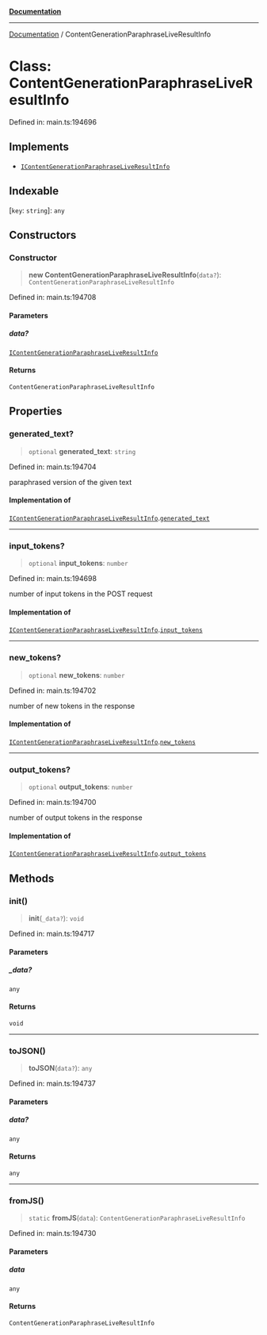 [**Documentation**](../README.md)

***

[Documentation](../README.md) / ContentGenerationParaphraseLiveResultInfo

# Class: ContentGenerationParaphraseLiveResultInfo

Defined in: main.ts:194696

## Implements

- [`IContentGenerationParaphraseLiveResultInfo`](../interfaces/IContentGenerationParaphraseLiveResultInfo.md)

## Indexable

\[`key`: `string`\]: `any`

## Constructors

### Constructor

> **new ContentGenerationParaphraseLiveResultInfo**(`data?`): `ContentGenerationParaphraseLiveResultInfo`

Defined in: main.ts:194708

#### Parameters

##### data?

[`IContentGenerationParaphraseLiveResultInfo`](../interfaces/IContentGenerationParaphraseLiveResultInfo.md)

#### Returns

`ContentGenerationParaphraseLiveResultInfo`

## Properties

### generated\_text?

> `optional` **generated\_text**: `string`

Defined in: main.ts:194704

paraphrased version of the given text

#### Implementation of

[`IContentGenerationParaphraseLiveResultInfo`](../interfaces/IContentGenerationParaphraseLiveResultInfo.md).[`generated_text`](../interfaces/IContentGenerationParaphraseLiveResultInfo.md#generated_text)

***

### input\_tokens?

> `optional` **input\_tokens**: `number`

Defined in: main.ts:194698

number of input tokens in the POST request

#### Implementation of

[`IContentGenerationParaphraseLiveResultInfo`](../interfaces/IContentGenerationParaphraseLiveResultInfo.md).[`input_tokens`](../interfaces/IContentGenerationParaphraseLiveResultInfo.md#input_tokens)

***

### new\_tokens?

> `optional` **new\_tokens**: `number`

Defined in: main.ts:194702

number of new tokens in the response

#### Implementation of

[`IContentGenerationParaphraseLiveResultInfo`](../interfaces/IContentGenerationParaphraseLiveResultInfo.md).[`new_tokens`](../interfaces/IContentGenerationParaphraseLiveResultInfo.md#new_tokens)

***

### output\_tokens?

> `optional` **output\_tokens**: `number`

Defined in: main.ts:194700

number of output tokens in the response

#### Implementation of

[`IContentGenerationParaphraseLiveResultInfo`](../interfaces/IContentGenerationParaphraseLiveResultInfo.md).[`output_tokens`](../interfaces/IContentGenerationParaphraseLiveResultInfo.md#output_tokens)

## Methods

### init()

> **init**(`_data?`): `void`

Defined in: main.ts:194717

#### Parameters

##### \_data?

`any`

#### Returns

`void`

***

### toJSON()

> **toJSON**(`data?`): `any`

Defined in: main.ts:194737

#### Parameters

##### data?

`any`

#### Returns

`any`

***

### fromJS()

> `static` **fromJS**(`data`): `ContentGenerationParaphraseLiveResultInfo`

Defined in: main.ts:194730

#### Parameters

##### data

`any`

#### Returns

`ContentGenerationParaphraseLiveResultInfo`
